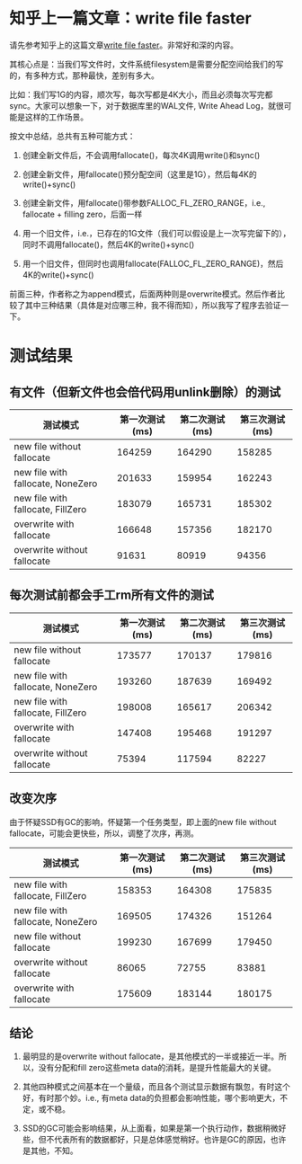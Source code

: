 
# 知乎上一篇文章：write file faster

请先参考知乎上的这篇文章[write file faster](https://zhuanlan.zhihu.com/p/61212603)。非常好和深的内容。

其核心点是：当我们写文件时，文件系统filesystem是需要分配空间给我们的写的，有多种方式，那种最快，差别有多大。

比如：我们写1G的内容，顺次写，每次写都是4K大小，而且必须每次写完都sync。大家可以想象一下，对于数据库里的WAL文件, Write Ahead Log，就很可能是这样的工作场景。

按文中总结，总共有五种可能方式：

1. 创建全新文件后，不会调用fallocate()，每次4K调用write()和sync()

2. 创建全新文件，用fallocate()预分配空间（这里是1G），然后每4K的write()+sync()

3. 创建全新文件，用fallocate()带参数FALLOC_FL_ZERO_RANGE，i.e., fallocate + filling zero，后面一样

4. 用一个旧文件，i.e.，已存在的1G文件（我们可以假设是上一次写完留下的），同时不调用fallocate()，然后4K的write()+sync()

5. 用一个旧文件，但同时也调用fallocate(FALLOC_FL_ZERO_RANGE)，然后4K的write()+sync()

前面三种，作者称之为append模式，后面两种则是overwrite模式。然后作者比较了其中三种结果（具体是对应哪三种，我不得而知），所以我写了程序去验证一下。

# 测试结果

## 有文件（但新文件也会倍代码用unlink删除）的测试

| 测试模式 | 第一次测试(ms) | 第二次测试(ms) | 第三次测试(ms) |
| -- | -- | -- | -- |
| new file without fallocate | 164259 | 164290 | 158285 |
| new file with fallocate, NoneZero | 201633 | 159954 | 162243 |
| new file with fallocate, FillZero | 183079 | 165731 | 185302 |
| overwrite with fallocate | 166648 | 157356 | 182170 |
| overwrite without fallocate | 91631 | 80919 | 94356 |

## 每次测试前都会手工rm所有文件的测试

| 测试模式 | 第一次测试(ms) | 第二次测试(ms) | 第三次测试(ms) |
| -- | -- | -- | -- |
| new file without fallocate | 173577 | 170137 | 179816 |
| new file with fallocate, NoneZero | 193260 | 187639 | 169492 |
| new file with fallocate, FillZero | 198008 | 165617 | 206342 |
| overwrite with fallocate | 147408 | 195468 | 191297 |
| overwrite without fallocate | 75394 | 117594 | 82227 |

## 改变次序

由于怀疑SSD有GC的影响，怀疑第一个任务类型，即上面的new file without fallocate，可能会更快些，所以，调整了次序，再测。

| 测试模式 | 第一次测试(ms) | 第二次测试(ms) | 第三次测试(ms) |
| -- | -- | -- | -- |
| new file with fallocate, FillZero  | 158353 | 164308 | 175835 |
| new file with fallocate, NoneZero | 169505 | 174326 | 151264 |
| new file without fallocate | 199230 | 167699 | 179450 |
| overwrite without fallocate | 86065 | 72755 | 83881 |
| overwrite with fallocate | 175609 | 183144 | 180175 |

## 结论

1. 最明显的是overwrite without fallocate，是其他模式的一半或接近一半。所以，没有分配和fill zero这些meta data的消耗，是提升性能最大的关键。

2. 其他四种模式之间基本在一个量级，而且各个测试显示数据有飘忽，有时这个好，有时那个妙。i.e., 有meta data的负担都会影响性能，哪个影响更大，不定，或不稳。

3. SSD的GC可能会影响结果，从上面看，如果是第一个执行动作，数据稍微好些，但不代表所有的数据都好，只是总体感觉稍好。也许是GC的原因，也许是其他，不知。

